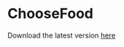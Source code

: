 # ChooseFood

Download the latest version [here](https://github.com/Mause/ChooseFood/releases/download/latest/universal.apk)
